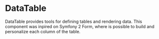 DataTable
=========

DataTable provides tools for defining tables and rendering data. This component was inpired on Symfony 2 Form, where
is possible to build and personalize each column of the table.

